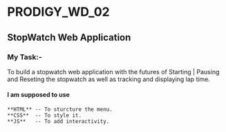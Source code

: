 # PRODIGY_WD_02
## StopWatch Web Application

### My Task:-
To build a stopwatch web application with the futures of 
Starting | Pausing and Reseting the stopwatch as well as
tracking and displaying lap time.

#### I am supposed to use 
    **HTML** -- To sturcture the menu.
    **CSS**  -- To style it.
    **JS**   -- To add interactivity. 